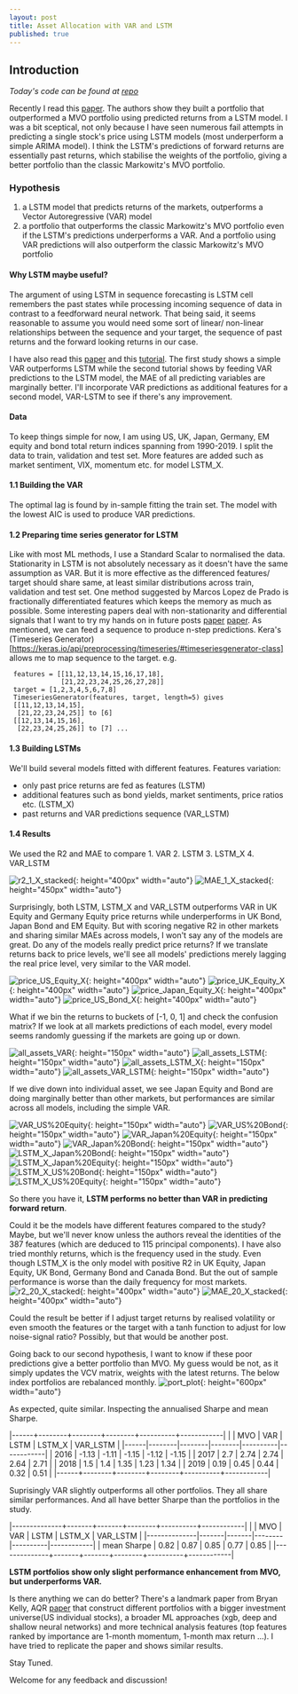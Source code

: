 ```yaml
---
layout: post
title: Asset Allocation with VAR and LSTM
published: true
---
```

## Introduction
*Today's code can be found at [repo](https://github.com/kingwongf/var_lstm_mkts)*

Recently I read this [paper](http://www.thinkmind.org/download.php?articleid=intsys_v11_n12_2018_3). The authors show they built a portfolio that outperformed a MVO portfolio using predicted returns from a LSTM model. I was a bit sceptical, not only because I have seen numerous fail attempts in predicting a single stock's price using LSTM models (most underperform a simple ARIMA model). I think the LSTM's predictions of forward returns are essentially past returns, which stabilise the weights of the portfolio, giving a better portfolio than the classic Markowitz's MVO portfolio.


### Hypothesis
1. a LSTM model that predicts returns of the markets, outperforms a Vector Autoregressive (VAR) model
2. a portfolio that outperforms the classic Markowitz's MVO portfolio even if the LSTM's predictions underperforms a VAR. And a portfolio using VAR predictions will also outperform the classic Markowitz's MVO portfolio

#### Why LSTM maybe useful?  
The argument of using LSTM in sequence forecasting is LSTM cell remembers the past states while processing incoming sequence of data in contrast to a feedforward neural network. 
That being said, it seems reasonable to assume you would need some sort of linear/ non-linear relationships between the sequence and your target, the sequence of past returns and the forward looking returns in our case.

I have also read this [paper](https://goelhardik.github.io/images/Multivariate_Aviation_Time_Series_Modeling_VARs_vs_LSTMs.pdf) and this [tutorial](https://towardsdatascience.com/combine-lstm-and-var-for-multivariate-time-series-forecasting-abdcb3c7939b). The first study shows a simple VAR outperforms LSTM while the second tutorial shows by feeding VAR predictions to the LSTM model, the MAE of all predicting variables are marginally better. I'll incorporate VAR predictions as additional features for a second model, VAR-LSTM to see if there's any improvement.
#### Data
To keep things simple for now, I am using US, UK, Japan, Germany, EM equity and bond total return indices spanning from 1990-2019. I split the data to train, validation and test set. More features are added such as market sentiment, VIX, momentum etc. for model LSTM_X.  
#### 1.1 Building the VAR 
The optimal lag is found by in-sample fitting the train set. The model with the lowest AIC is used to produce VAR predictions.

#### 1.2 Preparing time series generator for LSTM
Like with most ML methods, I use a Standard Scalar to normalised the data. Stationarity in LSTM is not absolutely necessary as it doesn't have the same assumption as VAR. But it is more effective as the differenced features/ target should share same, at least similar distributions across train, validation and test set. One method suggested by Marcos Lopez de Prado is fractionally differentiated features which keeps the memory as much as possible. Some interesting papers deal with non-stationarity and differential signals that I want to try my hands on in future posts [paper](https://papers.nips.cc/paper/8672-shape-and-time-distortion-loss-for-training-deep-time-series-forecasting-models.pdf) [paper](https://arxiv.org/pdf/1811.07490.pdf).
As mentioned, we can feed a sequence to produce n-step predictions. Kera's (Timeseries Generator)[https://keras.io/api/preprocessing/timeseries/#timeseriesgenerator-class] allows me to map sequence to the target. e.g.
```
 features = [[11,12,13,14,15,16,17,18],
             [21,22,23,24,25,26,27,28]]
 target = [1,2,3,4,5,6,7,8]
 TimeseriesGenerator(features, target, length=5) gives 
 [[11,12,13,14,15],
  [21,22,23,24,25]] to [6]
 [[12,13,14,15,16],
  [22,23,24,25,26]] to [7] ...
```


#### 1.3 Building LSTMs
We'll build several models fitted with different features. 
Features variation: 
 - only past price returns are fed as features (LSTM) 
 - additional features such as bond yields, market sentiments, price ratios etc. (LSTM_X)
 - past returns and VAR predictions sequence (VAR_LSTM)

#### 1.4 Results
We used the R2 and MAE to compare 1. VAR 2. LSTM 3. LSTM_X 4. VAR_LSTM 

![r2_1_X_stacked]({{site.baseurl}}/images/r2_1_X_stacked.png){: height="400px" width="auto"} 
![MAE_1_X_stacked]({{site.baseurl}}/images/MAE_1_X_stacked.png){: height="450px" width="auto"} 




 Surprisingly, both LSTM, LSTM_X and VAR_LSTM outperforms VAR in UK Equity and Germany Equity price returns while underperforms in UK Bond, Japan Bond and EM Equity. But with scoring negative R2 in other markets and sharing similar MAEs across models, I won't say any of the models are great. Do any of the models really predict price returns? If we translate returns back to price levels, we'll see all models' predictions merely lagging the real price level, very similar to the VAR model. 

![price_US_Equity_X]({{site.baseurl}}/images/price_US_Equity_X.png){: height="400px" width="auto"} 
![price_UK_Equity_X]({{site.baseurl}}/images/price_UK_Equity_X.png){: height="400px" width="auto"} 
![price_Japan_Equity_X]({{site.baseurl}}/images/price_Japan_Equity_X.png){: height="400px" width="auto"} 
![price_US_Bond_X]({{site.baseurl}}/images/price_US_Bond_X.png){: height="400px" width="auto"} 


What if we bin the returns to buckets of [-1, 0, 1] and check the confusion matrix? If we look at all markets predictions of each model, every model seems randomly guessing if the markets are going up or down.

![all_assets_VAR]({{site.baseurl}}/images/all_assets_VAR.png){: height="150px" width="auto"} 
![all_assets_LSTM]({{site.baseurl}}/images/all_assets_LSTM.png){: height="150px" width="auto"} 
![all_assets_LSTM_X]({{site.baseurl}}/images/all_assets_LSTM_X.png){: height="150px" width="auto"} 
![all_assets_VAR_LSTM]({{site.baseurl}}/images/all_assets_VAR_LSTM.png){: height="150px" width="auto"} 


If we dive down into individual asset, we see Japan Equity and Bond are doing marginally better than other markets, but performances are similar across all models, including the simple VAR.

![VAR_US%20Equity]({{site.baseurl}}/images/VAR_US%20Equity.png){: height="150px" width="auto"} 
![VAR_US%20Bond]({{site.baseurl}}/images/VAR_US%20Bond.png){: height="150px" width="auto"} 
![VAR_Japan%20Equity]({{site.baseurl}}/images/VAR_Japan%20Equity.png){: height="150px" width="auto"} 
![VAR_Japan%20Bond]({{site.baseurl}}/images/VAR_Japan%20Bond.png){: height="150px" width="auto"} 
![LSTM_X_Japan%20Bond]({{site.baseurl}}/images/LSTM_X_Japan%20Bond.png){: height="150px" width="auto"} 
![LSTM_X_Japan%20Equity]({{site.baseurl}}/images/LSTM_X_Japan%20Equity.png){: height="150px" width="auto"} 
![LSTM_X_US%20Bond]({{site.baseurl}}/images/LSTM_X_US%20Bond.png){: height="150px" width="auto"} 
![LSTM_X_US%20Equity]({{site.baseurl}}/images/LSTM_X_US%20Equity.png){: height="150px" width="auto"} 



So there you have it, **LSTM performs no better than VAR in predicting forward return**. 

Could it be the models have different features compared to the study? Maybe, but we'll never know unless the authors reveal the identities of the 387 features (which are deduced to 115 principal components). I have also tried monthly returns, which is the frequency used in the study. Even though LSTM_X is the only model with positive R2 in UK Equity, Japan Equity, UK Bond, Germany Bond and Canada Bond. But the out of sample performance is worse than the daily frequency for most markets. 
![r2_20_X_stacked]({{site.baseurl}}/images/r2_20_X_stacked.png){: height="400px" width="auto"} 
![MAE_20_X_stacked]({{site.baseurl}}/images/MAE_20_X_stacked.png){: height="400px" width="auto"} 

Could the result be better if I adjust target returns by realised volatility or even smooth the features or the target with a tanh function to adjust for low noise-signal ratio? Possibly, but that would be another post. 

Going back to our second hypothesis, I want to know if these poor predictions give a better portfolio than MVO. My guess would be not, as it simply updates the VCV matrix, weights with the latest returns. The below index portfolios are rebalanced monthly.
![port_plot]({{site.baseurl}}/images/port_plot.png){: height="600px" width="auto"} 

As expected, quite similar. Inspecting the annualised Sharpe and mean Sharpe.


|------+--------+--------+--------+----------+------------|
|      |    MVO |    VAR |   LSTM |   LSTM_X |   VAR_LSTM |
|------|--------|--------|--------|----------|------------|
| 2016 |  -1.13 |  -1.11 |  -1.15 |    -1.12 |      -1.15 |
| 2017 |   2.7  |   2.74 |   2.74 |     2.64 |       2.71 |
| 2018 |   1.5  |   1.4  |   1.35 |     1.23 |       1.34 |
| 2019 |   0.19 |   0.45 |   0.44 |     0.32 |       0.51 |
|------+--------+--------+--------+----------+------------|




Suprisingly VAR slightly outperforms all other portfolios. They all share similar performances. And all have better Sharpe than the portfolios in the study.

|--------------+-------+-------+--------+----------+------------|
|              |   MVO |   VAR |   LSTM |   LSTM_X |   VAR_LSTM |
|--------------|-------|-------|--------|----------|------------|
|  mean Sharpe |  0.82 |  0.87 |   0.85 |     0.77 |       0.85 |
|--------------+-------+-------+--------+----------+------------|

**LSTM portfolios show only slight performance enhancement from MVO, but underperforms VAR.**

Is there anything we can do better? There's a landmark paper from Bryan Kelly, AQR [paper](https://dachxiu.chicagobooth.edu/download/ML.pdf) that construct different portfolios with a bigger investment universe(US individual stocks), a broader ML approaches (xgb, deep and shallow neural networks) and more technical analysis features (top features ranked by importance are 1-month momentum, 1-month max return ...). I have tried to replicate the paper and shows similar results.

Stay Tuned. 

Welcome for any feedback and discussion!
